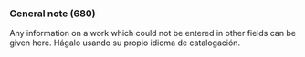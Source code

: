 ### General note (680)

Any information on a work which could not be entered in other fields can be given here. Hágalo usando su propio idioma de catalogación.  
